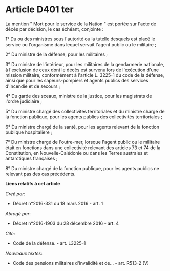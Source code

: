 # Article D401 ter

La mention " Mort pour le service de la Nation " est portée sur l'acte de décès par décision, le cas échéant, conjointe : 

1° Du ou des ministres sous l'autorité ou la tutelle desquels est placé le service ou l'organisme dans lequel servait l'agent
public ou le militaire ; 

2° Du ministre de la défense, pour les militaires ; 

3° Du ministre de l'intérieur, pour les militaires de la gendarmerie nationale, à l'exclusion de ceux dont le décès est
survenu lors de l'exécution d'une mission militaire, conformément à l'article L. 3225-1 du code de la défense, ainsi que pour
les sapeurs-pompiers et agents publics des services d'incendie et de secours ; 

4° Du garde des sceaux, ministre de la justice, pour les magistrats de l'ordre judiciaire ; 

5° Du ministre chargé des collectivités territoriales et du ministre chargé de la fonction publique, pour les agents publics
des collectivités territoriales ; 

6° Du ministre chargé de la santé, pour les agents relevant de la fonction publique hospitalière ; 

7° Du ministre chargé de l'outre-mer, lorsque l'agent public ou le militaire était en fonctions dans une collectivité
relevant des articles 73 et 74 de la Constitution, en Nouvelle-Calédonie ou dans les Terres australes et antarctiques
françaises ; 

8° Du ministre chargé de la fonction publique, pour les agents publics ne relevant pas des cas précédents.

**Liens relatifs à cet article**

_Créé par_:

  - Décret n°2016-331 du 18 mars 2016 - art. 1

_Abrogé par_:

  - Décret n°2016-1903 du 28 décembre 2016 - art. 4

_Cite_:

  - Code de la défense. - art. L3225-1

_Nouveaux textes_:

  - Code des pensions militaires d'invalidité et de... - art. R513-2 (V)

